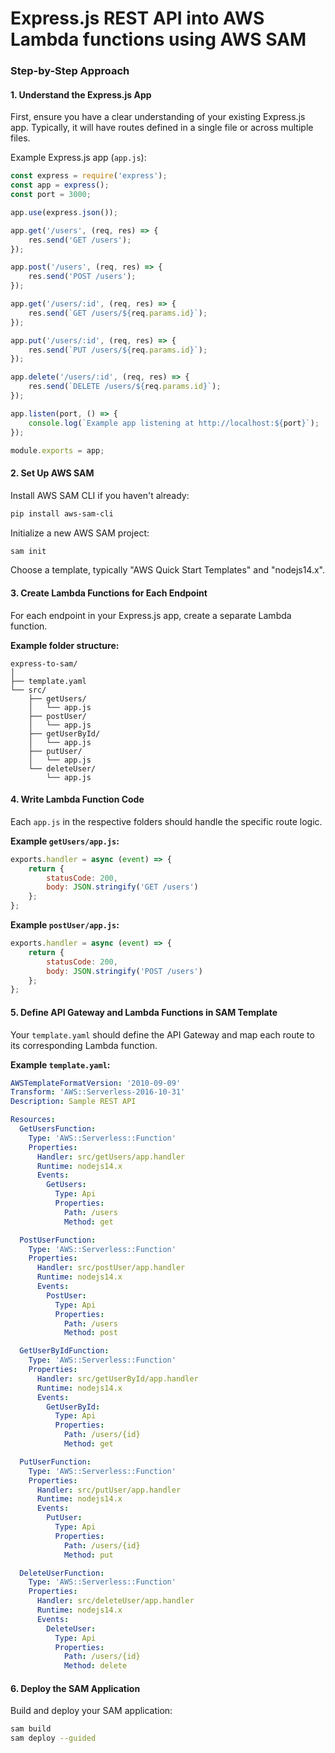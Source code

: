 #  Express.js REST API into AWS Lambda functions using AWS SAM 


### Step-by-Step Approach

#### 1. Understand the Express.js App
First, ensure you have a clear understanding of your existing Express.js app. Typically, it will have routes defined in a single file or across multiple files.

Example Express.js app (`app.js`):

```javascript
const express = require('express');
const app = express();
const port = 3000;

app.use(express.json());

app.get('/users', (req, res) => {
    res.send('GET /users');
});

app.post('/users', (req, res) => {
    res.send('POST /users');
});

app.get('/users/:id', (req, res) => {
    res.send(`GET /users/${req.params.id}`);
});

app.put('/users/:id', (req, res) => {
    res.send(`PUT /users/${req.params.id}`);
});

app.delete('/users/:id', (req, res) => {
    res.send(`DELETE /users/${req.params.id}`);
});

app.listen(port, () => {
    console.log(`Example app listening at http://localhost:${port}`);
});

module.exports = app;
```

#### 2. Set Up AWS SAM
Install AWS SAM CLI if you haven't already:

```bash
pip install aws-sam-cli
```

Initialize a new AWS SAM project:

```bash
sam init
```

Choose a template, typically "AWS Quick Start Templates" and "nodejs14.x".

#### 3. Create Lambda Functions for Each Endpoint
For each endpoint in your Express.js app, create a separate Lambda function.

**Example folder structure:**

```
express-to-sam/
│
├── template.yaml
└── src/
    ├── getUsers/
    │   └── app.js
    ├── postUser/
    │   └── app.js
    ├── getUserById/
    │   └── app.js
    ├── putUser/
    │   └── app.js
    └── deleteUser/
        └── app.js
```

#### 4. Write Lambda Function Code
Each `app.js` in the respective folders should handle the specific route logic.

**Example `getUsers/app.js`:**

```javascript
exports.handler = async (event) => {
    return {
        statusCode: 200,
        body: JSON.stringify('GET /users')
    };
};
```

**Example `postUser/app.js`:**

```javascript
exports.handler = async (event) => {
    return {
        statusCode: 200,
        body: JSON.stringify('POST /users')
    };
};
```

#### 5. Define API Gateway and Lambda Functions in SAM Template
Your `template.yaml` should define the API Gateway and map each route to its corresponding Lambda function.

**Example `template.yaml`:**

```yaml
AWSTemplateFormatVersion: '2010-09-09'
Transform: 'AWS::Serverless-2016-10-31'
Description: Sample REST API

Resources:
  GetUsersFunction:
    Type: 'AWS::Serverless::Function'
    Properties:
      Handler: src/getUsers/app.handler
      Runtime: nodejs14.x
      Events:
        GetUsers:
          Type: Api
          Properties:
            Path: /users
            Method: get

  PostUserFunction:
    Type: 'AWS::Serverless::Function'
    Properties:
      Handler: src/postUser/app.handler
      Runtime: nodejs14.x
      Events:
        PostUser:
          Type: Api
          Properties:
            Path: /users
            Method: post

  GetUserByIdFunction:
    Type: 'AWS::Serverless::Function'
    Properties:
      Handler: src/getUserById/app.handler
      Runtime: nodejs14.x
      Events:
        GetUserById:
          Type: Api
          Properties:
            Path: /users/{id}
            Method: get

  PutUserFunction:
    Type: 'AWS::Serverless::Function'
    Properties:
      Handler: src/putUser/app.handler
      Runtime: nodejs14.x
      Events:
        PutUser:
          Type: Api
          Properties:
            Path: /users/{id}
            Method: put

  DeleteUserFunction:
    Type: 'AWS::Serverless::Function'
    Properties:
      Handler: src/deleteUser/app.handler
      Runtime: nodejs14.x
      Events:
        DeleteUser:
          Type: Api
          Properties:
            Path: /users/{id}
            Method: delete
```

#### 6. Deploy the SAM Application
Build and deploy your SAM application:

```bash
sam build
sam deploy --guided
```


